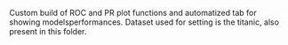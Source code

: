 Custom build of ROC and PR plot functions and automatized tab for showing modelsperformances. 
Dataset used for setting is the titanic, also present in this folder.
